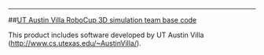 ---
##[UT Austin Villa RoboCup 3D simulation team base code](https://github.com/LARG/utaustinvilla3d)  

This product includes software developed by UT Austin Villa (http://www.cs.utexas.edu/~AustinVilla/).

